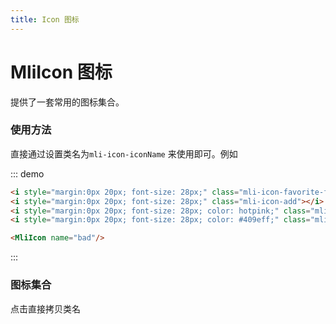 ```yaml
---
title: Icon 图标
---
```

# MliIcon 图标
<p>提供了一套常用的图标集合。</p>

### 使用方法
直接通过设置类名为`mli-icon-iconName` 来使用即可。例如

::: demo
```html
<i style="margin:0px 20px; font-size: 28px;" class="mli-icon-favorite-filling"></i>
<i style="margin:0px 20px; font-size: 28px;" class="mli-icon-add"></i>
<i style="margin:0px 20px; font-size: 28px; color: hotpink;" class="mli-icon-adjust"></i>
<i style="margin:0px 20px; font-size: 28px; color: #409eff;" class="mli-icon-bad"></i>

<MliIcon name="bad"/>
```
:::

### 图标集合
点击直接拷贝类名
<Component-Icon></Component-Icon>
